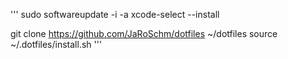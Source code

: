 '''
sudo softwareupdate -i -a
xcode-select --install

git clone https://github.com/JaRoSchm/dotfiles ~/dotfiles
source ~/.dotfiles/install.sh
'''
